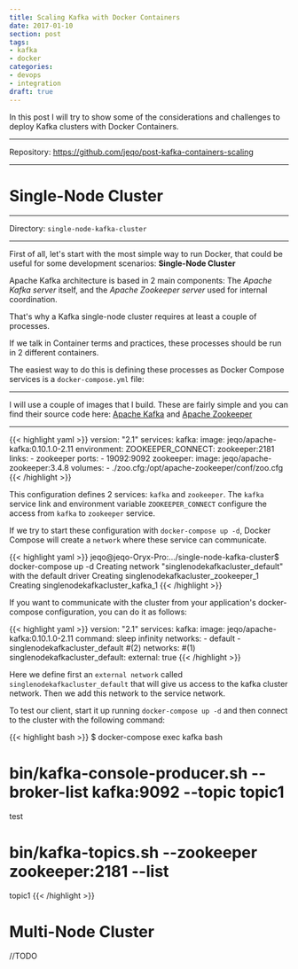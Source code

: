 ```yaml
---
title: Scaling Kafka with Docker Containers
date: 2017-01-10
section: post
tags:
- kafka
- docker
categories:
- devops
- integration
draft: true
---
```


In this post I will try to show some of the considerations and challenges to
deploy Kafka clusters with Docker Containers.

<!--more-->

***
Repository: https://github.com/jeqo/post-kafka-containers-scaling
***

# Single-Node Cluster

***
Directory: `single-node-kafka-cluster`
***

First of all, let's start with the most simple way to run Docker, that
could be useful for some development scenarios: **Single-Node Cluster**

Apache Kafka architecture is based in 2 main components: The *Apache
Kafka server* itself, and the *Apache Zookeeper server* used for internal
coordination.

That's why a Kafka single-node cluster requires at least a
couple of processes.

If we talk in Container terms and practices, these processes should be
run in 2 different containers.

The easiest way to do this is defining these processes as
Docker Compose services is a `docker-compose.yml` file:

***
I will use a couple of images that I build. These are fairly simple
and you can find their source code here:
[Apache Kafka](https://github.com/jeqo/docker-image-apache-kafka)
 and [Apache Zookeeper](https://github.com/jeqo/docker-image-apache-zookeeper)
***

{{< highlight yaml >}}
version: "2.1"
services:
  kafka:
    image: jeqo/apache-kafka:0.10.1.0-2.11
    environment:
      ZOOKEEPER_CONNECT: zookeeper:2181
    links:
      - zookeeper
    ports:
      - 19092:9092
  zookeeper:
    image: jeqo/apache-zookeeper:3.4.8
    volumes:
      - ./zoo.cfg:/opt/apache-zookeeper/conf/zoo.cfg
{{< /highlight >}}

This configuration defines 2 services: `kafka` and `zookeeper`. The `kafka`
service link and environment variable `ZOOKEEPER_CONNECT` configure the access
from `kafka` to `zookeeper` service.

If we try to start these configuration with `docker-compose up -d`,
Docker Compose will create a `network` where these service can communicate.

{{< highlight yaml >}}
jeqo@jeqo-Oryx-Pro:.../single-node-kafka-cluster$ docker-compose up -d
Creating network "singlenodekafkacluster_default" with the default driver
Creating singlenodekafkacluster_zookeeper_1
Creating singlenodekafkacluster_kafka_1
{{< /highlight >}}

If you want to communicate with the cluster from your application's
docker-compose configuration, you can do it as follows:

{{< highlight yaml >}}
version: "2.1"
services:
  kafka:
    image: jeqo/apache-kafka:0.10.1.0-2.11
    command: sleep infinity
    networks:
      - default
      - singlenodekafkacluster_default #(2)
networks: #(1)
  singlenodekafkacluster_default:
    external: true
{{< /highlight >}}

Here we define first an `external network` called `singlenodekafkacluster_default`
that will give us access to the kafka cluster network. Then we add this network
to the service network.

To test our client, start it up running `docker-compose up -d` and then connect
to the cluster with the following command:

{{< highlight bash >}}
$ docker-compose exec kafka bash
# bin/kafka-console-producer.sh --broker-list kafka:9092 --topic topic1
test
# bin/kafka-topics.sh --zookeeper zookeeper:2181 --list      
topic1
{{< /highlight >}}

# Multi-Node Cluster

//TODO  
